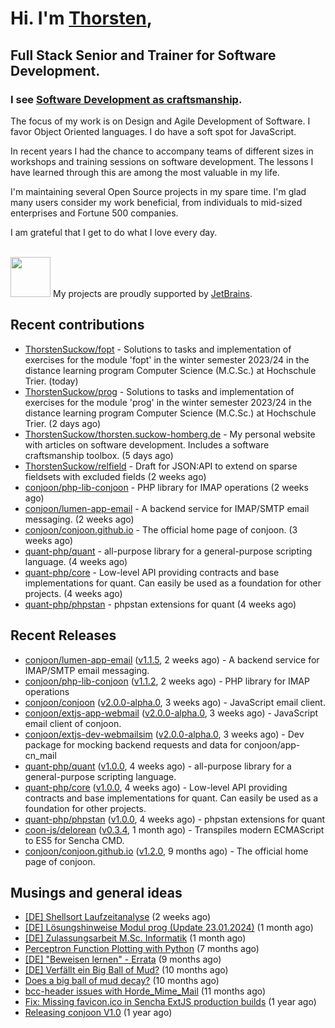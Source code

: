 # Hi. I'm [Thorsten](https://thorsten.suckow-homberg.de/about),
## Full Stack Senior and Trainer for Software Development.

### I see [Software Development as craftsmanship](https://thorsten.suckow-homberg.de/docs/articles/software-craftsmanship/).

The focus of my work is on Design and Agile Development of Software.
I favor Object Oriented languages. I do have a soft spot for JavaScript.

In recent years I had the chance to accompany teams of different sizes in workshops and training sessions on software development. The lessons I have learned through this are among the most valuable in my life.

I'm maintaining several Open Source projects in my spare time. I'm glad many users consider my work beneficial, from individuals to mid-sized enterprises and Fortune 500 companies.

I am grateful that I get to do what I love every day.

<br />
<img src="https://resources.jetbrains.com/storage/products/company/brand/logos/jb_beam.png" width="64"/> My projects are proudly supported by <a href="https://jb.gg/OpenSourceSupport">JetBrains</a>.



## Recent contributions

- [ThorstenSuckow/fopt](https://github.com/ThorstenSuckow/fopt) - Solutions to tasks and implementation of exercises for the module &#39;fopt&#39; in the winter semester 2023/24 in the distance learning program Computer Science (M.C.Sc.) at Hochschule Trier. (today)
- [ThorstenSuckow/prog](https://github.com/ThorstenSuckow/prog) - Solutions to tasks and implementation of exercises for the module &#39;prog&#39; in the winter semester 2023/24 in the distance learning program Computer Science (M.C.Sc.) at Hochschule Trier. (2 days ago)
- [ThorstenSuckow/thorsten.suckow-homberg.de](https://github.com/ThorstenSuckow/thorsten.suckow-homberg.de) - My personal website with articles on software development. Includes a software craftsmanship toolbox. (5 days ago)
- [ThorstenSuckow/relfield](https://github.com/ThorstenSuckow/relfield) - Draft for JSON:API to extend on sparse fieldsets with excluded fields  (2 weeks ago)
- [conjoon/php-lib-conjoon](https://github.com/conjoon/php-lib-conjoon) - PHP library for IMAP operations (2 weeks ago)
- [conjoon/lumen-app-email](https://github.com/conjoon/lumen-app-email) - A backend service for IMAP/SMTP email messaging. (2 weeks ago)
- [conjoon/conjoon.github.io](https://github.com/conjoon/conjoon.github.io) - The official home page of conjoon. (3 weeks ago)
- [quant-php/quant](https://github.com/quant-php/quant) - all-purpose library for a general-purpose scripting language. (4 weeks ago)
- [quant-php/core](https://github.com/quant-php/core) - Low-level API providing contracts and base implementations for quant. Can easily be used as a foundation for other projects. (4 weeks ago)
- [quant-php/phpstan](https://github.com/quant-php/phpstan) - phpstan extensions for quant (4 weeks ago)


## Recent Releases

- [conjoon/lumen-app-email](https://github.com/conjoon/lumen-app-email) ([v1.1.5](https://github.com/conjoon/lumen-app-email/releases/tag/v1.1.5), 2 weeks ago) - A backend service for IMAP/SMTP email messaging.
- [conjoon/php-lib-conjoon](https://github.com/conjoon/php-lib-conjoon) ([v1.1.2](https://github.com/conjoon/php-lib-conjoon/releases/tag/v1.1.2), 2 weeks ago) - PHP library for IMAP operations
- [conjoon/conjoon](https://github.com/conjoon/conjoon) ([v2.0.0-alpha.0](https://github.com/conjoon/conjoon/releases/tag/v2.0.0-alpha.0), 3 weeks ago) - JavaScript email client. 
- [conjoon/extjs-app-webmail](https://github.com/conjoon/extjs-app-webmail) ([v2.0.0-alpha.0](https://github.com/conjoon/extjs-app-webmail/releases/tag/v2.0.0-alpha.0), 3 weeks ago) - JavaScript email client of conjoon.
- [conjoon/extjs-dev-webmailsim](https://github.com/conjoon/extjs-dev-webmailsim) ([v2.0.0-alpha.0](https://github.com/conjoon/extjs-dev-webmailsim/releases/tag/v2.0.0-alpha.0), 3 weeks ago) - Dev package for mocking backend requests and data for conjoon/app-cn_mail
- [quant-php/quant](https://github.com/quant-php/quant) ([v1.0.0](https://github.com/quant-php/quant/releases/tag/v1.0.0), 4 weeks ago) - all-purpose library for a general-purpose scripting language.
- [quant-php/core](https://github.com/quant-php/core) ([v1.0.0](https://github.com/quant-php/core/releases/tag/v1.0.0), 4 weeks ago) - Low-level API providing contracts and base implementations for quant. Can easily be used as a foundation for other projects.
- [quant-php/phpstan](https://github.com/quant-php/phpstan) ([v1.0.0](https://github.com/quant-php/phpstan/releases/tag/v1.0.0), 4 weeks ago) - phpstan extensions for quant
- [coon-js/delorean](https://github.com/coon-js/delorean) ([v0.3.4](https://github.com/coon-js/delorean/releases/tag/v0.3.4), 1 month ago) - Transpiles modern ECMAScript to ES5 for Sencha CMD.
- [conjoon/conjoon.github.io](https://github.com/conjoon/conjoon.github.io) ([v1.2.0](https://github.com/conjoon/conjoon.github.io/releases/tag/v1.2.0), 9 months ago) - The official home page of conjoon.

## Musings and general ideas

- [[DE] Shellsort Laufzeitanalyse](https://thorsten.suckow-homberg.de/blog/shellsort-lauzeitanalyse) (2 weeks ago)
- [[DE] Lösungshinweise Modul prog (Update 23.01.2024)](https://thorsten.suckow-homberg.de/blog/loesungshinweise-prog-fh-trier) (1 month ago)
- [[DE] Zulassungsarbeit M.Sc. Informatik](https://thorsten.suckow-homberg.de/blog/2023-12-31-zulassungsarbeit-master-of-computer-science) (1 month ago)
- [Perceptron Function Plotting with Python](https://thorsten.suckow-homberg.de/blog/2023/07/11/perceptron-function-plotting-in-python) (7 months ago)
- [[DE] &#34;Beweisen lernen&#34; - Errata](https://thorsten.suckow-homberg.de/blog/2023/05/01/errata-beweisen-lernen) (9 months ago)
- [[DE] Verfällt ein Big Ball of Mud?](https://thorsten.suckow-homberg.de/blog/2023/04/14/big-ball-of-mud-decay) (10 months ago)
- [Does a big ball of mud decay?](https://thorsten.suckow-homberg.de/blog/2023/04/14/big-ball-of-mud-decay/index_en) (10 months ago)
- [bcc-header issues with Horde_Mime_Mail](https://thorsten.suckow-homberg.de/blog/2023/03/20/horde-mail-ignores-bcc) (11 months ago)
- [Fix: Missing favicon.ico in Sencha ExtJS production builds](https://thorsten.suckow-homberg.de/blog/2023/02/19/fix-missing-favicon-in-extjs) (1 year ago)
- [Releasing conjoon V1.0](https://thorsten.suckow-homberg.de/blog/Releasing-conjoon-V1.0) (1 year ago)
